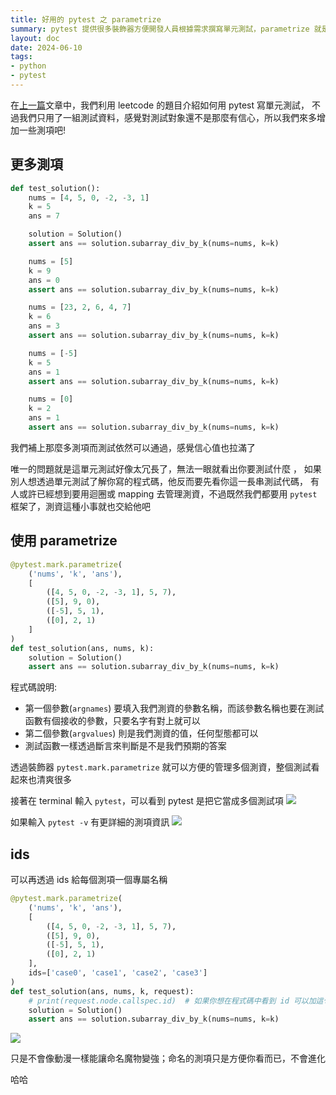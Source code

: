 ```yaml
---
title: 好用的 pytest 之 parametrize
summary: pytest 提供很多裝飾器方便開發人員根據需求撰寫單元測試，parametrize 就是其中最實用的工具之一
layout: doc
date: 2024-06-10
tags:
- python
- pytest
---
```


在[上一篇](/posts/python/pytest_20240609.html)文章中，我們利用 leetcode 的題目介紹如何用 pytest 寫單元測試，
不過我們只用了一組測試資料，感覺對測試對象還不是那麼有信心，所以我們來多增加一些測項吧!

## 更多測項

```python
def test_solution():
    nums = [4, 5, 0, -2, -3, 1]
    k = 5
    ans = 7

    solution = Solution()
    assert ans == solution.subarray_div_by_k(nums=nums, k=k)

    nums = [5]
    k = 9
    ans = 0
    assert ans == solution.subarray_div_by_k(nums=nums, k=k)

    nums = [23, 2, 6, 4, 7]
    k = 6
    ans = 3
    assert ans == solution.subarray_div_by_k(nums=nums, k=k)

    nums = [-5]
    k = 5
    ans = 1
    assert ans == solution.subarray_div_by_k(nums=nums, k=k)

    nums = [0]
    k = 2
    ans = 1
    assert ans == solution.subarray_div_by_k(nums=nums, k=k)
```

我們補上那麼多測項而測試依然可以通過，感覺信心值也拉滿了

唯一的問題就是這單元測試好像太冗長了，無法一眼就看出你要測試什麼 ，
如果別人想透過單元測試了解你寫的程式碼，他反而要先看你這一長串測試代碼，
有人或許已經想到要用迴圈或 mapping 去管理測資，不過既然我們都要用 `pytest` 框架了，測資這種小事就也交給他吧

## 使用 parametrize

```python
@pytest.mark.parametrize(
    ('nums', 'k', 'ans'),
    [
        ([4, 5, 0, -2, -3, 1], 5, 7),
        ([5], 9, 0),
        ([-5], 5, 1),
        ([0], 2, 1)
    ]
)
def test_solution(ans, nums, k):
    solution = Solution()
    assert ans == solution.subarray_div_by_k(nums=nums, k=k)
```

程式碼說明:
- 第一個參數(`argnames`) 要填入我們測資的參數名稱，而該參數名稱也要在測試函數有個接收的參數，只要名字有對上就可以
- 第二個參數(`argvalues`) 則是我們測資的值，任何型態都可以
- 測試函數一樣透過斷言來判斷是不是我們預期的答案

透過裝飾器 `pytest.mark.parametrize` 就可以方便的管理多個測資，整個測試看起來也清爽很多

接著在 terminal 輸入 `pytest`，可以看到 pytest 是把它當成多個測試項
    ![](/2024-06-10_1.png)

如果輸入 `pytest -v` 有更詳細的測項資訊
    ![](/2024-06-10_2.png)

## ids

可以再透過 ids 給每個測項一個專屬名稱

```python
@pytest.mark.parametrize(
    ('nums', 'k', 'ans'),
    [
        ([4, 5, 0, -2, -3, 1], 5, 7),
        ([5], 9, 0),
        ([-5], 5, 1),
        ([0], 2, 1)
    ],
    ids=['case0', 'case1', 'case2', 'case3']
)
def test_solution(ans, nums, k, request):
    # print(request.node.callspec.id)  # 如果你想在程式碼中看到 id 可以加這句
    solution = Solution()
    assert ans == solution.subarray_div_by_k(nums=nums, k=k)
```

![](/2024-06-10_3.png)


只是不會像動漫一樣能讓命名魔物變強；命名的測項只是方便你看而已，不會進化

哈哈
